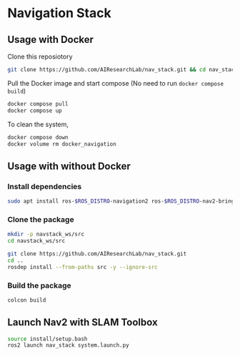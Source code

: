 # Navigation Stack

## Usage with Docker

Clone this reposiotory

```bash
git clone https://github.com/AIResearchLab/nav_stack.git && cd nav_stack/docker
```

Pull the Docker image and start compose (No need to run `docker compose build`)
```bash
docker compose pull
docker compose up
```

To clean the system,
```bash
docker compose down
docker volume rm docker_navigation
```

## Usage with without Docker

### Install dependencies

```bash
sudo apt install ros-$ROS_DISTRO-navigation2 ros-$ROS_DISTRO-nav2-bringup ros-$ROS_DISTRO-slam-toolbox
```

### Clone the package

```bash
mkdir -p navstack_ws/src
cd navstack_ws/src
```

```bash
git clone https://github.com/AIResearchLab/nav_stack.git
cd ..
rosdep install --from-paths src -y --ignore-src
```


### Build the package
```bash
colcon build
```

## Launch Nav2 with SLAM Toolbox

```bash
source install/setup.bash
ros2 launch nav_stack system.launch.py
```